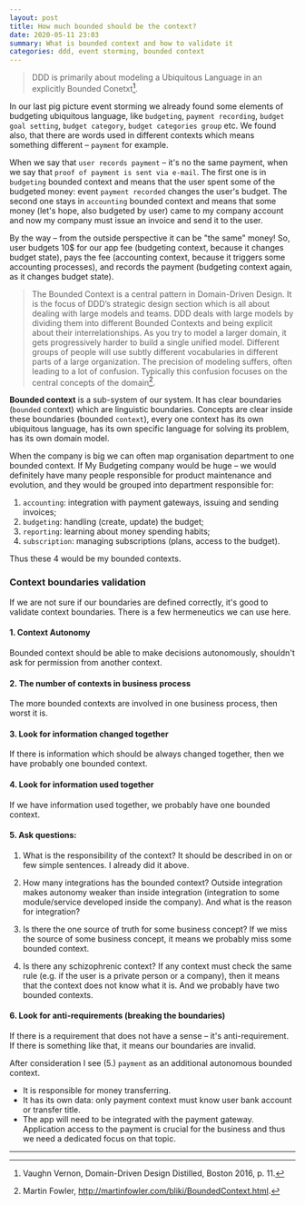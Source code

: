 ```yaml
---
layout: post
title: How much bounded should be the context?
date: 2020-05-11 23:03
summary: What is bounded context and how to validate it
categories: ddd, event storming, bounded context
---
```


> DDD is primarily about modeling a Ubiquitous Language in an explicitly Bounded Conetxt[^1].


In our last pig picture event storming we already found some elements of budgeting ubiquitous language, like `budgeting`, `payment recording`, `budget goal setting`, `budget category`, `budget categories group` etc. We found also, that there are words used in different contexts which means something different – `payment` for example.

When we say that `user records payment` – it's no the same payment, when we say that `proof of payment is sent via e-mail`. The first one is in `budgeting` bounded context and means that the user spent some of the budgeted money: event `payment recorded` changes the user's budget. The second one stays in `accounting` bounded context and means that some money (let's hope, also budgeted by user) came to my company account and now my company must issue an invoice and send it to the user.

By the way – from the outside perspective it can be "the same" money! So, user budgets 10$ for our app fee (budgeting context, because it changes budget state), pays the fee (accounting context, because it triggers some accounting processes), and records the payment (budgeting context again, as it changes budget state).

>The Bounded Context is a central pattern in Domain-Driven Design. It is the focus of DDD’s strategic design section which is all about dealing with large models and teams. DDD deals with large models by dividing them into different Bounded Contexts and being explicit about their interrelationships.
As you try to model a larger domain, it gets progressively harder to build a single unified model. Different groups of people will use subtly different vocabularies in different parts of a large organization. The precision of modeling suffers, often leading to a lot of confusion. Typically this confusion focuses on the central concepts of the domain[^2].


__Bounded context__ is a sub-system of our system. It has clear boundaries (`bounded` context) which are linguistic boundaries. Concepts are clear inside these boundaries (bounded `context`), every one context has its own ubiquitous language, has its own specific language for solving its problem, has its own domain model.

When the company is big we can often map organisation department to one bounded context. If My Budgeting company would be huge – we would definitely have many people responsible for product maintenance and evolution, and they would be grouped into department responsible for:

1. `accounting`: integration with payment gateways, issuing and sending invoices;
2. `budgeting`: handling (create, update) the budget;
3. `reporting`: learning about money spending habits;
4. `subscription`: managing subscriptions (plans, access to the budget).

Thus these 4 would be my bounded contexts.

### Context boundaries validation
If we are not sure if our boundaries are defined correctly, it's good to validate context boundaries. There is a few hermeneutics we can use here.

#### 1. Context Autonomy
Bounded context should be able to make decisions autonomously, shouldn't ask for permission from another context.

#### 2. The number of contexts in business process
The more bounded contexts are involved in one business process, then worst it is.

#### 3. Look for information changed together
If there is information which should be always changed together, then we have probably one bounded context.

#### 4. Look for information used together
If we have information used together, we probably have one bounded context.

#### 5. Ask questions:
1. What is the responsibility of the context?
It should be described in on or few simple sentences. I already did it above.

2. How many integrations has the bounded context?
Outside integration makes autonomy weaker than inside integration (integration to some module/service developed inside the company). And what is the reason for integration?

3. Is there the one source of truth for some business concept?
If we miss the source of some business concept, it means we probably miss some bounded context.

4. Is there any schizophrenic context?
If any context must check the same rule (e.g. if the user is a private person or a company), then it means that the context does not know what it is. And we probably have two bounded contexts.

#### 6. Look for anti-requirements (breaking the boundaries)
If there is a requirement that does not have a sense – it's anti-requirement. If there is something like that, it means our boundaries are invalid.


After consideration I see (5.) `payment` as an additional autonomous bounded context.
* It is responsible for money transferring.
* It has its own data: only payment context must know user bank account or transfer title.
* The app will need to be integrated with the payment gateway. Application access to the payment is crucial for the business and thus we need a dedicated focus on that topic.


---

[^1]: Vaughn Vernon, Domain-Driven Design Distilled, Boston 2016, p. 11.

[^2]: Martin Fowler, http://martinfowler.com/bliki/BoundedContext.html.
